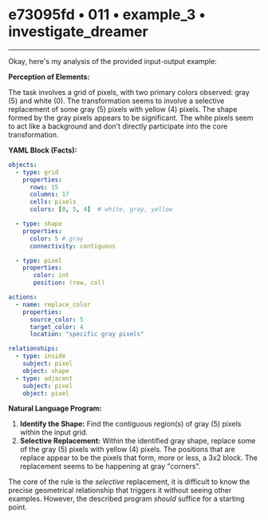 # e73095fd • 011 • example_3 • investigate_dreamer

---
Okay, here's my analysis of the provided input-output example:

**Perception of Elements:**

The task involves a grid of pixels, with two primary colors observed: gray (5) and white (0). The transformation seems to involve a selective replacement of some gray (5) pixels with yellow (4) pixels. The shape formed by the gray pixels appears to be significant. The white pixels seem to act like a background and don't directly participate into the core transformation.

**YAML Block (Facts):**



```yaml
objects:
  - type: grid
    properties:
      rows: 15
      columns: 17
      cells: pixels
      colors: [0, 5, 4]  # white, gray, yellow

  - type: shape
    properties:
      color: 5 # gray
      connectivity: contiguous

  - type: pixel
    properties:
       color: int
       position: (row, col)

actions:
  - name: replace_color
    properties:
      source_color: 5
      target_color: 4
      location: "specific gray pixels"

relationships:
  - type: inside
    subject: pixel
    object: shape
  - type: adjacent
    subject: pixel
    object: pixel
```



**Natural Language Program:**

1.  **Identify the Shape:** Find the contiguous region(s) of gray (5) pixels within the input grid.
2.  **Selective Replacement:** Within the identified gray shape, replace some of the gray (5) pixels with yellow (4) pixels. The positions that are replace appear to be the pixels that form, more or less, a 3x2 block. The replacement seems to be happening at gray "corners".

The core of the rule is the *selective* replacement, it is difficult to know the precise geometrical relationship that triggers it without seeing other examples. However, the described program *should* suffice for a starting point.


